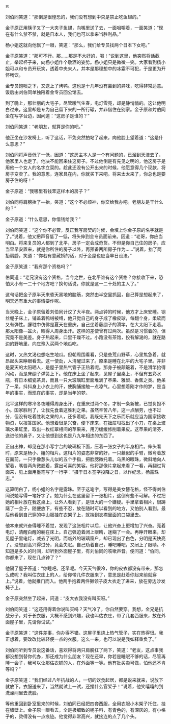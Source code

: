     五 

   刘伯同笑道：“那倒是很惶恐的，我们没有想到中央是禁止吃鱼翅的。”

   金子原正用筷子叉了一大夹子鱼翅，向嘴里送了去，一面咀嚼着，一面笑道：“现在有什么禁不禁，就是日本人，我们也可以拿来当胜利品。”

   杨小姐这就向他飘了一眼，笑道：“那么，我们给专员找两个日本下女吧。”

   金子原笑道：“那可不行。那……那是不大好的，喝！”说到这里，他突然将话截止，举起杯子来，向杨小姐作个敬酒的姿势。杨小姐只是微微一笑。大家看到杨小姐可以和专员开玩笑，透着中央来人，并本是那理想中的冰霜不可犯，于是更为开怀畅饮。

   金专员饱啖之下，又送上了烤鸭。这也是十几年没有尝到的异味，吃得非常适意。饭后由刘伯同单独陪着金专员回公馆去。

   到了晚上，那壮丽的大宅子，尽管暧气生春，电灯雪亮，却是静悄悄的。这让他明白过来，这里却是专为自己留下来的一所行辕，并非借住在别家。金子原和対伯同坐在写字台边，因问道：“这房子是谁的？”

   刘伯同笑道：“老朋友，就算是你的吧。”

   他正坐在沙发椅上，听了这话，不免突然拍站了起来，向他脸上望着道：“这是什么意思？”

   刘伯同将声音低了一低，因道：“这房主本人是一个有问题的，已溜到天津去了，他家里人也走了。他决不能回来住这房子。不过他倒是有先见之明的，他这房子是用他一个女人的名字立契的。趁此还没有公开出来的时候，他愿意得几个现款，将房子变卖了。我的意思，连家具在内，你就买下来吧。将来太太来了，你总也是要房子住的呀！”

   金子原道：“我哪里有钱苯这样木的房子？”

   刘伯同将肩膀抬了—抬，笑道：“这个不必烦神，你交给我办吧。老朋友是干什么的？”

   金子原道：“什么意思，你借钱给我？”

   刘伯同笑道：“这个你不必管，反正我写房契的时候，会填上你金子原的名字就是了。”说着，他又把声音低了一低，将头伸到金专员面前来。因道：“老哥，你应当明白。将来复员的人都到了北平，房子一定会成奇货。不但是你自己住的房子，应当早早安置来，就是你所住的房子以外，再预备两所房子作为……”说着，抬了两抬肩膀，笑道：“你若有意藏娇的话，对于金屋也应当早日设法。”

   金子原笑道：“我有那个资格吗？”

   伯同道：“老兄没有这个资格，当今之世，在北平谁有这个资格？你接收下来，恐怕大小有一二十个地方吧？换句话说，你就是这一二十处的主人了。”

   这句话把金子原半天来昏天黑地的脑筋，突然由半空里抓回，自己算是想起来了，明天还有重大的事情要作呢。

   当天晚上，金子原留着刘伯同计议了大半夜。两点钟的时候，他方才上床安睡。钢丝绷子床上，铺盖着鸭绒被缚，他只觉自己的身子成了橡皮球，每翻个身，柔软而又有弹性。朦耽中仿佛是夏天在重庆，自己坐着藤绷子的滑竿，在大太阳下走着。那太阳像—盆火，晒得人周身出汗。这样的差使曾有过两次。虽然是习惯着的，但究竟不是美差。身子热起来，口里干燥不过。小路没有茶馆，投有解渴的，就在路边的野地里，向庄豫入买两个地瓜吃。

   这时，又热文渴也想吃生地瓜。但朝周围看看，只是些荒山野草，心里焦急着，就昂起头来睁眼看去。这一使劲，人清醒过来了。原来是睡在北平的大宅子里。并非是夏天的太阳晒人，是屋子里热气管子正热着呢。那身子被颠簸着，不是滑竿抬得闪动，而是床绷子弹簧上下。他在床上坐了起来，见屋子里桌上，不但有五彩水瓶，有日本细瓷茶具，而且一只大玻璃缸里面堆满了苹果、雅梨、香蕉之类。他呆了一呆，抖抖身上小衣上的汗，使胸脯接触一点凉气。心里想着刚才作的梦，是当年的事实，而现在的事实，却是当年的梦。

   北平这样的寒冷冬夜睡得周身出汗，在重庆过两个冬，才制一条新被，已觉负担不小。国家胜利了，让我先食着这胜利之果。虽然辛苦八年，这一点酬劳，也不过分，但没有吃着胜利之果的人，还多着呢。我既先天下之乐而乐就应当为国家接收物资，以报答国家。他想着很是兴奋，便下床来，在拙屉甩找出了小刀，在桌上玻璃水果缸里，取出一枚红翠相间的苹果来，用刀缓缓修削着果皮。这苹果的清芬，送进他的鼻子，又让他想到这也是八九年相违的东西了。

   正自出神，却见在那小写字台的玻璃板下面，压着一张女子的半身相片。伸头看时，原来是杨小、姐的相片。这相片的姿态非常的好，一只藕似的手臂，微弯着放在面前，一只手像葱头儿似的五个手指，把脸腮微托着。乌黑的眼珠，微斜地向人望着，嘴唇两角微翘着，露出可喜的笑容。他将那像片拿起来看了一看，再翻过背面来，见上面用墨笔写了一行字：“摄于日本签字投降之日，以作纪念，杨露珠志。”

   这算明白了，杨小姐的名字是露珠。至于这笔字，写得是美女簪花格，怪不得刘伯同说她写得一笔好字了。她为什么在这里留下一张相片，这倒有些不可解。不过把她的相片放在我这桌上，让外人看到了，是很大的一个嫌疑。手里拿着相片，很踌躇了一会子，随便放下，有些不忍，放在随时可以看到的地方，又怕别人看到。最后他看到自己穿的中山服挂在衣架子上，就揣到衣襟里面的口袋里去。

   他本来就兴奋得睡不着觉，发现了这张相片以后，让他兴奋上更增加了兴奋。亮着电灯，清醒白醒的躺在床上。自己强迫着闭上眼睛，迷糊了一会。再睁开眼来，却见屋子里电灯，减去了光明，而临外的玻璃窗户，却已现出了白色，分明是天快亮了。没想到高兴得过分，竟会失眠。自己劝着自己，睡吧睡吧，又闭上了限睛。不知道是多久的时间，却听到外面屋子里，有刘伯同的咳嗽声音。便问道：“伯同，你都来了，现在几点钟了？”

   他隔了屋子答道：“你睡吧。还早呢。今天天气很冷，你的皮衣都没有带来，那怎么成呢？我叫估衣庄上的人，给你带几件衣服来了，意思是赶着你起来前就穿上。”说着，他就推门而入。他两手抱着两件獭领子皮大衣走了进来，放在旁边沙发椅子上。

   金子原突然坐了起来，问道：“皮大衣我没有叫买呀。”

   刘伯同笑道：“这还用得着你说叫买吗？天气冷了，你自然要穿。我想，金兄是抗战分子，对于长衣服，大概不感到兴趣，我也叫估衣庄，带了几套西服来，放在外面屋子里，先请你试试。”

   金子原笑道：“这件差事，你办得不错。这屋子里烧上热气管子，实在热得很。我正想着，要改改比较轻便一点的衣服。这么一来，也可以说是我如释重负了。”

   刘伯同听到专员说这番话，喜欢得将两只肩膀扛了两下，笑道：“老友，这点事我都没想到替你代办，那还成为什么朋友？现在还早，你若是睡眠不够的话，尽管再睡一会子，我可以让那估衣铺的人，在外面等一等。他有批买卖可做，怕他还不肯等吗？”

   金子原笑道：“我们经过八年抗战的人，一切的饮食起居，都是说来就来，说放下就放下。衣服送来了，当然就试上一试，还摆什么官架子！”说着，他笑嘻嘻的到洗澡间里去洗脸。

   等他重回到卧室里来的时候，刘伯同已经把四套西服，全用衣服小木架子托住，挂在墙壁上。金子原一眼看去，全是极细致的呢子料，有青色的，有深灰的，有小格子的，烫得没有一点痕迹。他觉得非常高兴，就接连的点了几个头。

